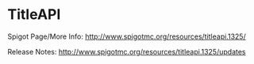 TitleAPI
=====================

Spigot Page/More Info: http://www.spigotmc.org/resources/titleapi.1325/

Release Notes: http://www.spigotmc.org/resources/titleapi.1325/updates